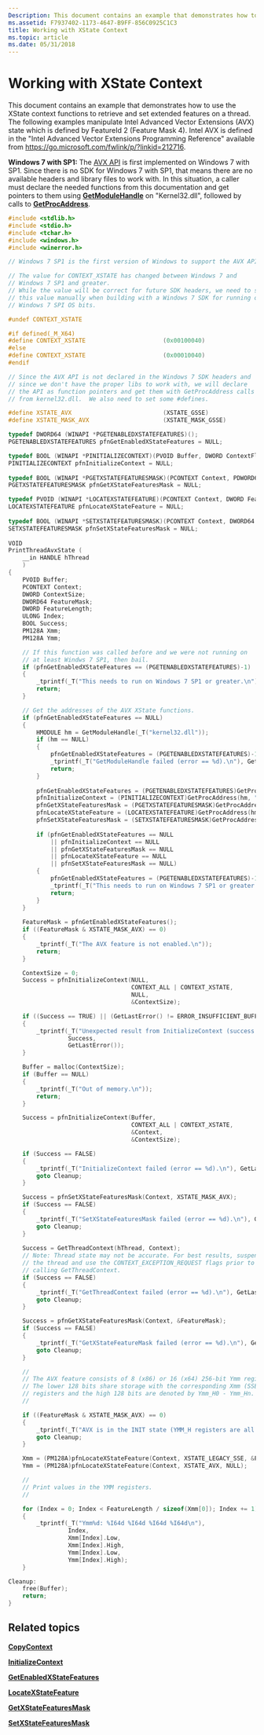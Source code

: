 ```yaml
---
Description: This document contains an example that demonstrates how to use the XState context functions to retrieve and set extended features on a thread.
ms.assetid: F7937402-1173-4647-B9FF-856C0925C1C3
title: Working with XState Context
ms.topic: article
ms.date: 05/31/2018
---
```


# Working with XState Context

This document contains an example that demonstrates how to use the XState context functions to retrieve and set extended features on a thread. The following examples manipulate Intel Advanced Vector Extensions (AVX) state which is defined by FeatureId 2 (Feature Mask 4). Intel AVX is defined in the "Intel Advanced Vector Extensions Programming Reference" available from <https://go.microsoft.com/fwlink/p/?linkid=212716>.

**Windows 7 with SP1:** The [AVX API](avx-support-portal.md) is first implemented on Windows 7 with SP1. Since there is no SDK for Windows 7 with SP1, that means there are no available headers and library files to work with. In this situation, a caller must declare the needed functions from this documentation and get pointers to them using [**GetModuleHandle**](https://msdn.microsoft.com/library/ms683199(v=VS.85).aspx) on "Kernel32.dll", followed by calls to [**GetProcAddress**](https://msdn.microsoft.com/library/ms683212(v=VS.85).aspx).


```C++
#include <stdlib.h>
#include <stdio.h>
#include <tchar.h>
#include <windows.h>
#include <winerror.h>

// Windows 7 SP1 is the first version of Windows to support the AVX API.

// The value for CONTEXT_XSTATE has changed between Windows 7 and
// Windows 7 SP1 and greater.
// While the value will be correct for future SDK headers, we need to set 
// this value manually when building with a Windows 7 SDK for running on 
// Windows 7 SPI OS bits.

#undef CONTEXT_XSTATE

#if defined(_M_X64)
#define CONTEXT_XSTATE                      (0x00100040)
#else
#define CONTEXT_XSTATE                      (0x00010040)
#endif

// Since the AVX API is not declared in the Windows 7 SDK headers and 
// since we don't have the proper libs to work with, we will declare 
// the API as function pointers and get them with GetProcAddress calls 
// from kernel32.dll.  We also need to set some #defines.

#define XSTATE_AVX                          (XSTATE_GSSE)
#define XSTATE_MASK_AVX                     (XSTATE_MASK_GSSE)

typedef DWORD64 (WINAPI *PGETENABLEDXSTATEFEATURES)();
PGETENABLEDXSTATEFEATURES pfnGetEnabledXStateFeatures = NULL;

typedef BOOL (WINAPI *PINITIALIZECONTEXT)(PVOID Buffer, DWORD ContextFlags, PCONTEXT* Context, PDWORD ContextLength);
PINITIALIZECONTEXT pfnInitializeContext = NULL;
    
typedef BOOL (WINAPI *PGETXSTATEFEATURESMASK)(PCONTEXT Context, PDWORD64 FeatureMask);
PGETXSTATEFEATURESMASK pfnGetXStateFeaturesMask = NULL;

typedef PVOID (WINAPI *LOCATEXSTATEFEATURE)(PCONTEXT Context, DWORD FeatureId, PDWORD Length);
LOCATEXSTATEFEATURE pfnLocateXStateFeature = NULL;
    
typedef BOOL (WINAPI *SETXSTATEFEATURESMASK)(PCONTEXT Context, DWORD64 FeatureMask);
SETXSTATEFEATURESMASK pfnSetXStateFeaturesMask = NULL;
    
VOID
PrintThreadAvxState (
    __in HANDLE hThread
    )
{
    PVOID Buffer;
    PCONTEXT Context;
    DWORD ContextSize;
    DWORD64 FeatureMask;
    DWORD FeatureLength;
    ULONG Index;
    BOOL Success;
    PM128A Xmm;
    PM128A Ymm;

    // If this function was called before and we were not running on 
    // at least Windws 7 SP1, then bail.
    if (pfnGetEnabledXStateFeatures == (PGETENABLEDXSTATEFEATURES)-1)
    {
        _tprintf(_T("This needs to run on Windows 7 SP1 or greater.\n"));
        return;
    }

    // Get the addresses of the AVX XState functions.
    if (pfnGetEnabledXStateFeatures == NULL)
    {
        HMODULE hm = GetModuleHandle(_T("kernel32.dll"));
        if (hm == NULL)
        {
            pfnGetEnabledXStateFeatures = (PGETENABLEDXSTATEFEATURES)-1;
            _tprintf(_T("GetModuleHandle failed (error == %d).\n"), GetLastError());
            return;
        }
        
        pfnGetEnabledXStateFeatures = (PGETENABLEDXSTATEFEATURES)GetProcAddress(hm, "GetEnabledXStateFeatures");
        pfnInitializeContext = (PINITIALIZECONTEXT)GetProcAddress(hm, "InitializeContext");
        pfnGetXStateFeaturesMask = (PGETXSTATEFEATURESMASK)GetProcAddress(hm, "GetXStateFeaturesMask");
        pfnLocateXStateFeature = (LOCATEXSTATEFEATURE)GetProcAddress(hm, "LocateXStateFeature");
        pfnSetXStateFeaturesMask = (SETXSTATEFEATURESMASK)GetProcAddress(hm, "SetXStateFeaturesMask");
        
        if (pfnGetEnabledXStateFeatures == NULL
            || pfnInitializeContext == NULL
            || pfnGetXStateFeaturesMask == NULL
            || pfnLocateXStateFeature == NULL
            || pfnSetXStateFeaturesMask == NULL)
        {
            pfnGetEnabledXStateFeatures = (PGETENABLEDXSTATEFEATURES)-1;
            _tprintf(_T("This needs to run on Windows 7 SP1 or greater.\n"));
            return;
        }
    }
    
    FeatureMask = pfnGetEnabledXStateFeatures();
    if ((FeatureMask & XSTATE_MASK_AVX) == 0)
    {
        _tprintf(_T("The AVX feature is not enabled.\n"));
        return;
    }

    ContextSize = 0;
    Success = pfnInitializeContext(NULL,
                                   CONTEXT_ALL | CONTEXT_XSTATE,
                                   NULL,
                                   &ContextSize);

    if ((Success == TRUE) || (GetLastError() != ERROR_INSUFFICIENT_BUFFER))
    {
        _tprintf(_T("Unexpected result from InitializeContext (success == %d, error == %d).\n"),
                 Success,
                 GetLastError());
    }

    Buffer = malloc(ContextSize);
    if (Buffer == NULL)
    {
        _tprintf(_T("Out of memory.\n"));
        return;
    }

    Success = pfnInitializeContext(Buffer,
                                   CONTEXT_ALL | CONTEXT_XSTATE,
                                   &Context,
                                   &ContextSize);

    if (Success == FALSE)
    {
        _tprintf(_T("InitializeContext failed (error == %d).\n"), GetLastError());
        goto Cleanup;
    }

    Success = pfnSetXStateFeaturesMask(Context, XSTATE_MASK_AVX);
    if (Success == FALSE)
    {
        _tprintf(_T("SetXStateFeaturesMask failed (error == %d).\n"), GetLastError());
        goto Cleanup;
    }
    
    Success = GetThreadContext(hThread, Context);
    // Note: Thread state may not be accurate. For best results, suspend 
    // the thread and use the CONTEXT_EXCEPTION_REQUEST flags prior to 
    // calling GetThreadContext.
    if (Success == FALSE)
    {
        _tprintf(_T("GetThreadContext failed (error == %d).\n"), GetLastError());
        goto Cleanup;
    }

    Success = pfnGetXStateFeaturesMask(Context, &FeatureMask);
    if (Success == FALSE)
    {
        _tprintf(_T("GetXStateFeatureMask failed (error == %d).\n"), GetLastError());
        goto Cleanup;
    }

    //
    // The AVX feature consists of 8 (x86) or 16 (x64) 256-bit Ymm registers.
    // The lower 128 bits share storage with the corresponding Xmm (SSE)
    // registers and the high 128 bits are denoted by Ymm_H0 - Ymm_Hn.
    //

    if ((FeatureMask & XSTATE_MASK_AVX) == 0)
    {
        _tprintf(_T("AVX is in the INIT state (YMM_H registers are all zero).\n"));
        goto Cleanup;
    }

    Xmm = (PM128A)pfnLocateXStateFeature(Context, XSTATE_LEGACY_SSE, &FeatureLength);
    Ymm = (PM128A)pfnLocateXStateFeature(Context, XSTATE_AVX, NULL);

    //
    // Print values in the YMM registers.
    //

    for (Index = 0; Index < FeatureLength / sizeof(Xmm[0]); Index += 1)
    {
        _tprintf(_T("Ymm%d: %I64d %I64d %I64d %I64d\n"),
                 Index,
                 Xmm[Index].Low,
                 Xmm[Index].High,
                 Ymm[Index].Low,
                 Ymm[Index].High);
    }

Cleanup:
    free(Buffer);
    return;
} 
```



## Related topics

<dl> <dt>

[**CopyContext**](/windows/desktop/api/WinBase/nf-winbase-copycontext)
</dt> <dt>

[**InitializeContext**](/windows/desktop/api/WinBase/nf-winbase-initializecontext)
</dt> <dt>

[**GetEnabledXStateFeatures**](/windows/desktop/api/WinBase/nf-winbase-getenabledxstatefeatures)
</dt> <dt>

[**LocateXStateFeature**](/windows/desktop/api/WinBase/nf-winbase-locatexstatefeature)
</dt> <dt>

[**GetXStateFeaturesMask**](/windows/desktop/api/WinBase/nf-winbase-getxstatefeaturesmask)
</dt> <dt>

[**SetXStateFeaturesMask**](/windows/desktop/api/WinBase/nf-winbase-setxstatefeaturesmask)
</dt> </dl>

 

 




